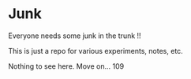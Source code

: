 # Junk

Everyone needs some junk in the trunk !!

This is just a repo for various experiments, notes, etc. 

Nothing to see here. Move on... 109
